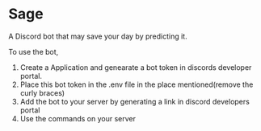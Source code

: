 # Sage
A Discord bot that may save your day by predicting it.

To use the bot,
1. Create a Application and genearate a bot token in discords developer portal.
2. Place this bot token in the .env file in the place mentioned(remove the curly braces)
3. Add the bot to your server by generating a link in discord developers portal
4. Use the commands on your server
